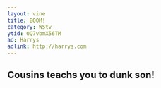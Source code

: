 ```yaml
---
layout: vine
title: BOOM!
category: W5tv
ytid: OQ7vbmX56TM
ad: Harrys
adlink: http://harrys.com
---
```


## Cousins teachs you to dunk son!
